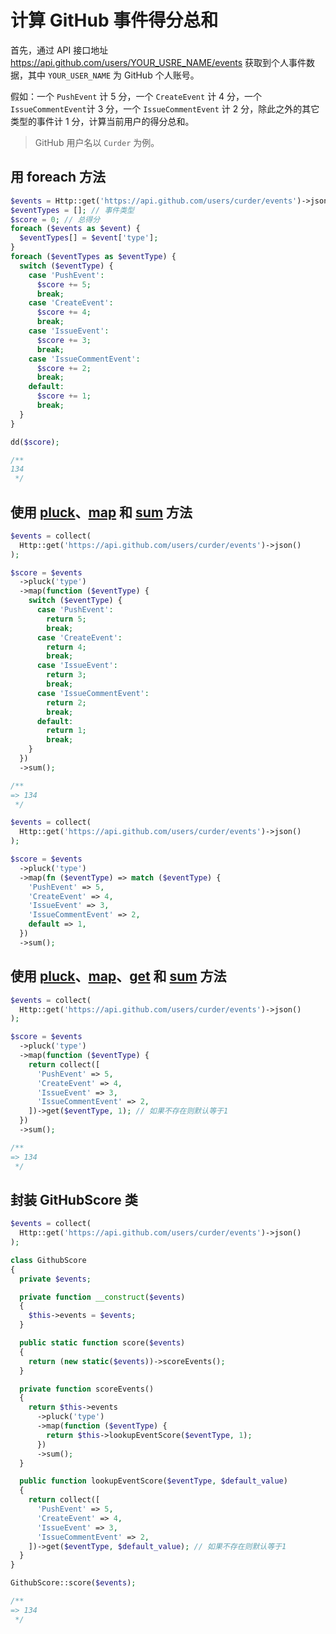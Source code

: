 # 计算 GitHub 事件得分总和

首先，通过 API 接口地址 https://api.github.com/users/YOUR_USRE_NAME/events 获取到个人事件数据，其中 `YOUR_USER_NAME` 为 GitHub 个人账号。

假如：一个 `PushEvent` 计 5 分，一个 `CreateEvent` 计 4 分，一个`IssueCommentEvent`计 3 分，一个 `IssueCommentEvent` 计 2 分，除此之外的其它类型的事件计 1 分，计算当前用户的得分总和。

> GitHub 用户名以 `Curder` 为例。

## 用 foreach 方法

```php
$events = Http::get('https://api.github.com/users/curder/events')->json();
$eventTypes = []; // 事件类型
$score = 0; // 总得分
foreach ($events as $event) {
  $eventTypes[] = $event['type'];
}
foreach ($eventTypes as $eventType) {
  switch ($eventType) {
    case 'PushEvent':
      $score += 5;
      break;
    case 'CreateEvent':
      $score += 4;
      break;
    case 'IssueEvent':
      $score += 3;
      break;
    case 'IssueCommentEvent':
      $score += 2;
      break;
    default:
      $score += 1;
      break;
  }
}

dd($score);

/**
134
 */
```

## 使用 [pluck](../pluck.md)、[map](../map.md) 和 [sum](../sum.md) 方法

<CodeGroup>
  <CodeGroupItem title="PHP < 8.0  switch" active>

```php
$events = collect(
  Http::get('https://api.github.com/users/curder/events')->json()
);

$score = $events
  ->pluck('type')
  ->map(function ($eventType) {
    switch ($eventType) {
      case 'PushEvent':
        return 5;
        break;
      case 'CreateEvent':
        return 4;
        break;
      case 'IssueEvent':
        return 3;
        break;
      case 'IssueCommentEvent':
        return 2;
        break;
      default:
        return 1;
        break;
    }
  })
  ->sum();

/**
=> 134
 */
```
  </CodeGroupItem>

  <CodeGroupItem title="PHP > 8.0  match">

```php
$events = collect(
  Http::get('https://api.github.com/users/curder/events')->json()
);

$score = $events
  ->pluck('type')
  ->map(fn ($eventType) => match ($eventType) { 
    'PushEvent' => 5,
    'CreateEvent' => 4,
    'IssueEvent' => 3,
    'IssueCommentEvent' => 2,
    default => 1,
  })
  ->sum();
```

  </CodeGroupItem>

</CodeGroup>

## 使用 [pluck](../pluck.md)、[map](../map.md)、[get](../get.md) 和 [sum](../sum.md) 方法

```php
$events = collect(
  Http::get('https://api.github.com/users/curder/events')->json()
);

$score = $events
  ->pluck('type')
  ->map(function ($eventType) {
    return collect([
      'PushEvent' => 5,
      'CreateEvent' => 4,
      'IssueEvent' => 3,
      'IssueCommentEvent' => 2,
    ])->get($eventType, 1); // 如果不存在则默认等于1
  })
  ->sum();

/**
=> 134
 */
```

## 封装 GitHubScore 类

```php
$events = collect(
  Http::get('https://api.github.com/users/curder/events')->json()
);

class GithubScore
{
  private $events;

  private function __construct($events)
  {
    $this->events = $events;
  }

  public static function score($events)
  {
    return (new static($events))->scoreEvents();
  }

  private function scoreEvents()
  {
    return $this->events
      ->pluck('type')
      ->map(function ($eventType) {
        return $this->lookupEventScore($eventType, 1);
      })
      ->sum();
  }

  public function lookupEventScore($eventType, $default_value)
  {
    return collect([
      'PushEvent' => 5,
      'CreateEvent' => 4,
      'IssueEvent' => 3,
      'IssueCommentEvent' => 2,
    ])->get($eventType, $default_value); // 如果不存在则默认等于1
  }
}

GithubScore::score($events);

/**
=> 134
 */
```
